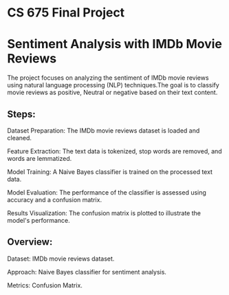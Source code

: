 # CS 675 Final Project

# Sentiment Analysis with IMDb Movie Reviews

The project focuses on analyzing the sentiment of IMDb movie reviews using natural language processing (NLP) techniques.The goal is to classify movie reviews as positive, Neutral or negative based on their text content.

## Steps:

Dataset Preparation: The IMDb movie reviews dataset is loaded and cleaned.
    
Feature Extraction: The text data is tokenized, stop words are removed, and words are lemmatized.
    
Model Training: A Naive Bayes classifier is trained on the processed text data.
    
Model Evaluation: The performance of the classifier is assessed using accuracy and a confusion matrix.
    
Results Visualization: The confusion matrix is plotted to illustrate the model's performance.

## Overview:

Dataset: IMDb movie reviews dataset.

Approach: Naive Bayes classifier for sentiment analysis.

Metrics: Confusion Matrix.



